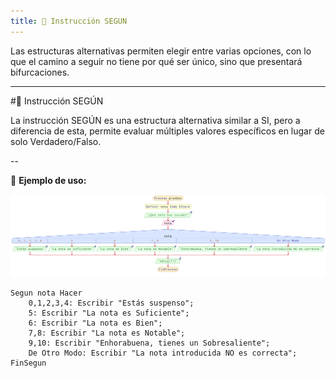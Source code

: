 ```yaml
---
title: 📌 Instrucción SEGUN
---
```


<div class="custom-quote">Las estructuras alternativas permiten elegir entre varias opciones, con lo que el camino a seguir no tiene por qué ser único, sino que presentará bifurcaciones.</div>  

---

#📌 Instrucción SEGÚN

La instrucción SEGÚN es una estructura alternativa similar a SI, pero a diferencia de esta, permite evaluar múltiples valores específicos en lugar de solo Verdadero/Falso.

--


📌 **Ejemplo de uso:**

<p align="center"> <img src="/images/instruccionSEGUN.png" alt="Instrucción SEGÚN" width="800px" /> </p>


```
Segun nota Hacer
    0,1,2,3,4: Escribir "Estás suspenso";
    5: Escribir "La nota es Suficiente";
    6: Escribir "La nota es Bien";
    7,8: Escribir "La nota es Notable";
    9,10: Escribir "Enhorabuena, tienes un Sobresaliente";
    De Otro Modo: Escribir "La nota introducida NO es correcta";
FinSegun
```
